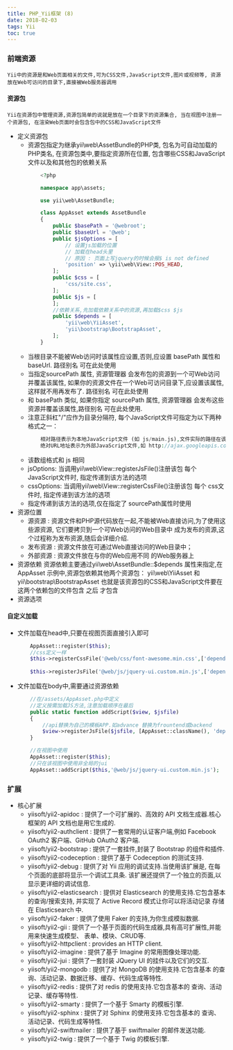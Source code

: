 ```yaml
---
title: PHP_Yii框架 (8)
date: 2018-02-03
tags: Yii
toc: true
---
```


### 前端资源
    Yii中的资源是和Web页面相关的文件,可为CSS文件,JavaScript文件,图片或视频等, 资源放在Web可访问的目录下,直接被Web服务器调用

<!-- more -->

#### 资源包
    Yii在资源包中管理资源,资源包简单的说就是放在一个目录下的资源集合, 当在视图中注册一个资源包, 在渲染Web页面时会包含包中的CSS和JavaScript文件
- 定义资源包
    * 资源包指定为继承yii\web\AssetBundle的PHP类, 包名为可自动加载的PHP类名, 在资源包类中,要指定资源所在位置, 包含哪些CSS和JavaScript文件以及和其他包的依赖关系
        ```php
            <?php

            namespace app\assets;

            use yii\web\AssetBundle;

            class AppAsset extends AssetBundle
            {
                public $basePath = '@webroot';
                public $baseUrl = '@web';
                public $jsOptions = [
                    // 设置js加载的位置 
                    // 加载在head头里 
                    // 原因 : 页面上写jquery的时候会报$ is not defined
                    'position' => \yii\web\View::POS_HEAD,
                ];
                public $css = [
                    'css/site.css',
                ];
                public $js = [
                ];
                //依赖关系,先加载依赖关系中的资源,再加载$css $js
                public $depends = [
                    'yii\web\YiiAsset',
                    'yii\bootstrap\BootstrapAsset',
                ];
            }
        ```
    * 当根目录不能被Web访问时该属性应设置,否则,应设置 basePath 属性和baseUrl. 路径别名 可在此处使用
    * 当指定sourcePath 属性, 资源管理器 会发布包的资源到一个可Web访问并覆盖该属性, 如果你的资源文件在一个Web可访问目录下,应设置该属性,这样就不用再发布了. 路径别名 可在此处使用
    * 和 basePath 类似, 如果你指定 sourcePath 属性, 资源管理器 会发布这些资源并覆盖该属性,路径别名 可在此处使用.
    * 注意正斜杠"/"应作为目录分隔符, 每个JavaScript文件可指定为以下两种格式之一：
        ```php
            相对路径表示为本地JavaScript文件 (如 js/main.js),文件实际的路径在该相对路径前加上yii\web\AssetManager::$basePath,文件实际的URL 在该路径前加上yii\web\AssetManager::$baseUrl.
            绝对URL地址表示为外部JavaScript文件,如 http://ajax.googleapis.com/ajax/libs/jquery/2.1.1/jquery.min.js 或 //ajax.googleapis.com/ajax/libs/jquery/2.1.1/jquery.min.js.
        ```
    * 该数组格式和 js 相同
    * jsOptions: 当调用yii\web\View::registerJsFile()注册该包 每个 JavaScript文件时, 指定传递到该方法的选项
    * cssOptions: 当调用yii\web\View::registerCssFile()注册该包 每个 css文件时, 指定传递到该方法的选项
    * 指定传递到该方法的选项,仅在指定了 sourcePath属性时使用
- 资源位置
    * 源资源 : 资源文件和PHP源代码放在一起,不能被Web直接访问,为了使用这些源资源, 它们要拷贝到一个可Web访问的Web目录中 成为发布的资源,这个过程称为发布资源,随后会详细介绍.
    * 发布资源 : 资源文件放在可通过Web直接访问的Web目录中；
    * 外部资源 : 资源文件放在与你的Web应用不同 的Web服务器上
- 资源依赖
    资源依赖主要通过yii\web\AssetBundle::$depends 属性来指定,在AppAsset 示例中,资源包依赖其他两个资源包： yii\web\YiiAsset 和 yii\bootstrap\BootstrapAsset 也就是该资源包的CSS和JavaScript文件要在这两个依赖包的文件包含 之后 才包含
- 资源选项

#### 自定义加载
- 文件加载在head中,只要在视图页面直接引入即可
    ```php
        AppAsset::register($this);  
        //css定义一样  
        $this->registerCssFile('@web/css/font-awesome.min.css',['depends'=>['api\assets\AppAsset']]);  
        
        $this->registerJsFile('@web/js/jquery-ui.custom.min.js',['depends'=>['api\assets\AppAsset']]);  
    ```
- 文件加载在body中,需要通过资源依赖
    ```php
        //在/assets/AppAsset.php中定义
        //定义按需加载JS方法,注意加载顺序在最后  
        public static function addScript($view, $jsfile) 
        {  
            //api替换为自己的模板APP.如advance 替换为frountend或backend
            $view->registerJsFile($jsfile, [AppAsset::className(), 'depends' => 'api\assets\AppAsset']);  
        }  

        //在视图中使用
        AppAsset::register($this);  
        //只在该视图中使用非全局的jui   
        AppAsset::addScript($this,'@web/js/jquery-ui.custom.min.js');  
    ```

### 扩展
- 核心扩展
    * yiisoft/yii2-apidoc : 提供了一个可扩展的、高效的 API 文档生成器.核心框架的 API 文档也是用它生成的.
    * yiisoft/yii2-authclient : 提供了一套常用的认证客户端,例如 Facebook OAuth2 客户端、GitHub OAuth2 客户端.
    * yiisoft/yii2-bootstrap : 提供了一套挂件,封装了 Bootstrap 的组件和插件.
    * yiisoft/yii2-codeception : 提供了基于 Codeception 的测试支持.
    * yiisoft/yii2-debug : 提供了对 Yii 应用的调试支持.当使用该扩展是, 在每个页面的底部将显示一个调试工具条. 该扩展还提供了一个独立的页面,以显示更详细的调试信息.
    * yiisoft/yii2-elasticsearch : 提供对 Elasticsearch 的使用支持.它包含基本的查询/搜索支持, 并实现了 Active Record 模式让你可以将活动记录 存储在 Elasticsearch 中.
    * yiisoft/yii2-faker : 提供了使用 Faker 的支持,为你生成模拟数据.
    * yiisoft/yii2-gii : 提供了一个基于页面的代码生成器,具有高可扩展性,并能用来快速生成模型、 表单、模块、CRUD等.
    * yiisoft/yii2-httpclient : provides an HTTP client.
    * yiisoft/yii2-imagine : 提供了基于 Imagine 的常用图像处理功能.
    * yiisoft/yii2-jui : 提供了一套封装 JQuery UI 的挂件以及它们的交互.
    * yiisoft/yii2-mongodb : 提供了对 MongoDB 的使用支持.它包含基本 的查询、活动记录、数据迁移、缓存、代码生成等特性.
    * yiisoft/yii2-redis : 提供了对 redis 的使用支持.它包含基本的 查询、活动记录、缓存等特性.
    * yiisoft/yii2-smarty : 提供了一个基于 Smarty 的模板引擎.
    * yiisoft/yii2-sphinx : 提供了对 Sphinx 的使用支持.它包含基本的 查询、活动记录、代码生成等特性.
    * yiisoft/yii2-swiftmailer : 提供了基于 swiftmailer 的邮件发送功能.
    * yiisoft/yii2-twig : 提供了一个基于 Twig 的模板引擎.